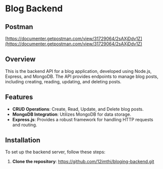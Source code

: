 # Blog Backend

## Postman
[https://documenter.getpostman.com/view/31729064/2sAXjDdv1Z](https://documenter.getpostman.com/view/31729064/2sAXjDdv1Z)


## Overview

This is the backend API for a blog application, developed using Node.js, Express, and MongoDB. The API provides endpoints to manage blog posts, including creating, reading, updating, and deleting posts. 

## Features

- **CRUD Operations**: Create, Read, Update, and Delete blog posts.
- **MongoDB Integration**: Utilizes MongoDB for data storage.
- **Express.js**: Provides a robust framework for handling HTTP requests and routing.

## Installation

To set up the backend server, follow these steps:

1. **Clone the repository**:
 https://github.com/12imthi/bloging-backend.git
